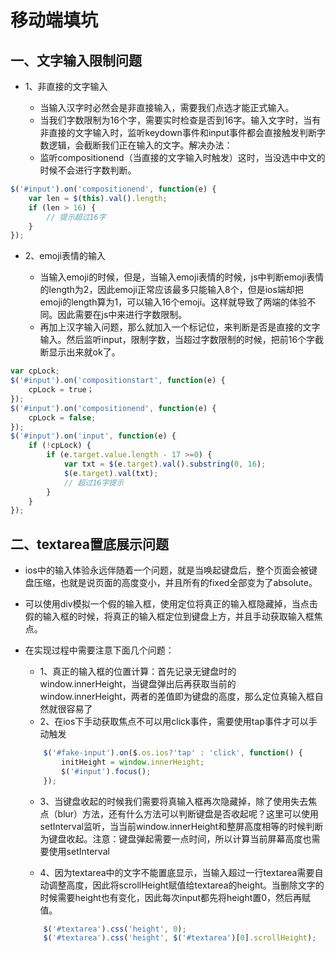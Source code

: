 
# 移动端填坑

## 一、文字输入限制问题

- 1、非直接的文字输入

    - 当输入汉字时必然会是非直接输入，需要我们点选才能正式输入。
    - 当我们字数限制为16个字，需要实时检查是否到16字。输入文字时，当有非直接的文字输入时，监听keydown事件和input事件都会直接触发判断字数逻辑，会截断我们正在输入的文字。解决办法：
    - 监听compositionend（当直接的文字输入时触发）这时，当没选中中文的时候不会进行字数判断。

```js
$('#input').on('compositionend', function(e) {
    var len = $(this).val().length;
    if (len > 16) {
        // 提示超过16字
    }
});
```

- 2、emoji表情的输入

    - 当输入emoji的时候，但是，当输入emoji表情的时候，js中判断emoji表情的length为2，因此emoji正常应该最多只能输入8个，但是ios端却把emoji的length算为1，可以输入16个emoji。这样就导致了两端的体验不同。因此需要在js中来进行字数限制。
    - 再加上汉字输入问题，那么就加入一个标记位，来判断是否是直接的文字输入。然后监听input，限制字数，当超过字数限制的时候，把前16个字截断显示出来就ok了。

```js
var cpLock;
$('#input').on('compositionstart', function(e) {
    cpLock = true；
});
$('#input').on('compositionend', function(e) {
    cpLock = false;
});
$('#input').on('input', function(e) {
    if (!cpLock) {
        if (e.target.value.length - 17 >=0) {
            var txt = $(e.target).val().substring(0, 16);
            $(e.target).val(txt);
            // 超过16字提示
        }
    }
});
```


## 二、textarea置底展示问题

- ios中的输入体验永远伴随着一个问题，就是当唤起键盘后，整个页面会被键盘压缩，也就是说页面的高度变小，并且所有的fixed全部变为了absolute。

- 可以使用div模拟一个假的输入框，使用定位将真正的输入框隐藏掉，当点击假的输入框的时候，将真正的输入框定位到键盘上方，并且手动获取输入框焦点。

- 在实现过程中需要注意下面几个问题：
    - 1、真正的输入框的位置计算：首先记录无键盘时的window.innerHeight，当键盘弹出后再获取当前的window.innerHeight，两者的差值即为键盘的高度，那么定位真输入框自然就很容易了
    - 2、在ios下手动获取焦点不可以用click事件，需要使用tap事件才可以手动触发

    ```js
        $('#fake-input').on($.os.ios?'tap' : 'click', function() {
            initHeight = window.innerHeight;
            $('#input').focus();
        });
    ```
    - 3、当键盘收起的时候我们需要将真输入框再次隐藏掉，除了使用失去焦点（blur）方法，还有什么方法可以判断键盘是否收起呢？这里可以使用setInterval监听，当当前window.innerHeight和整屏高度相等的时候判断为键盘收起。注意：键盘弹起需要一点时间，所以计算当前屏幕高度也需要使用setInterval
    
    - 4、因为textarea中的文字不能置底显示，当输入超过一行textarea需要自动调整高度，因此将scrollHeight赋值给textarea的height。当删除文字的时候需要height也有变化，因此每次input都先将height置0，然后再赋值。
    ```js
        $('#textarea').css('height', 0);
        $('#textarea').css('height', $('#textarea')[0].scrollHeight);
    ```


    
